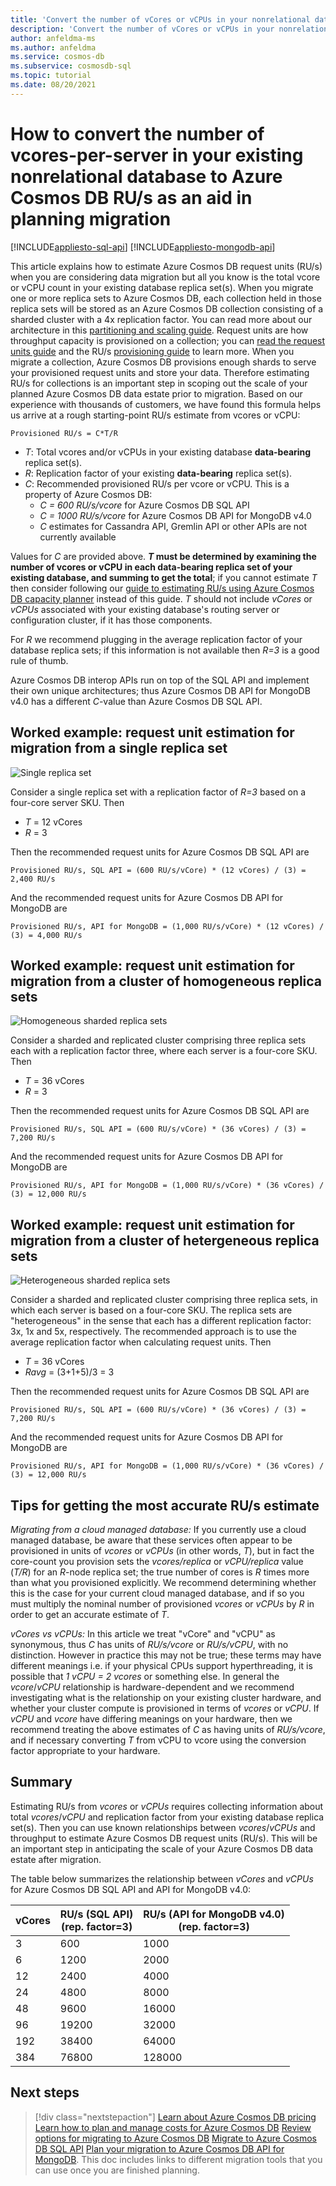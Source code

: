 ```yaml
---
title: 'Convert the number of vCores or vCPUs in your nonrelational database to Azure Cosmos DB RU/s'
description: 'Convert the number of vCores or vCPUs in your nonrelational database to Azure Cosmos DB RU/s'
author: anfeldma-ms
ms.author: anfeldma
ms.service: cosmos-db
ms.subservice: cosmosdb-sql
ms.topic: tutorial
ms.date: 08/20/2021
---
```

# How to convert the number of vcores-per-server in your existing nonrelational database to Azure Cosmos DB RU/s as an aid in planning migration
[!INCLUDE[appliesto-sql-api](includes/appliesto-sql-api.md)]
[!INCLUDE[appliesto-mongodb-api](includes/appliesto-mongodb-api.md)]

This article explains how to estimate Azure Cosmos DB request units (RU/s) when you are considering data migration but all you know is the total vcore or vCPU count in your existing database replica set(s). When you migrate one or more replica sets to Azure Cosmos DB, each collection held in those replica sets will be stored as an Azure Cosmos DB collection consisting of a sharded cluster with a 4x replication factor. You can read more about our architecture in this [partitioning and scaling guide](partitioning-overview.md). Request units are how throughput capacity is provisioned on a collection; you can [read the request units guide](request-units.md) and the RU/s [provisioning guide](set-throughput.md) to learn more. When you migrate a collection, Azure Cosmos DB provisions enough shards to serve your provisioned request units and store your data. Therefore estimating RU/s for collections is an important step in scoping out the scale of your planned Azure Cosmos DB data estate prior to migration. Based on our experience with thousands of customers, we have found this formula helps us arrive at a rough starting-point RU/s estimate from vcores or vCPU: 

`
Provisioned RU/s = C*T/R
`

* *T*: Total vcores and/or vCPUs in your existing database **data-bearing** replica set(s). 
* *R*: Replication factor of your existing **data-bearing** replica set(s). 
* *C*: Recommended provisioned RU/s per vcore or vCPU. This is a property of Azure Cosmos DB:
    * *C = 600 RU/s/vcore* for Azure Cosmos DB SQL API
    * *C = 1000 RU/s/vcore* for Azure Cosmos DB API for MongoDB v4.0
    * *C* estimates for Cassandra API, Gremlin API or other APIs are not currently available

Values for *C* are provided above. ***T* must be determined by examining the number of vcores or vCPU in each data-bearing replica set of your existing database, and summing to get the total**; if you cannot estimate *T* then consider following our [guide to estimating RU/s using Azure Cosmos DB capacity planner](estimate-ru-with-capacity-planner.md) instead of this guide. *T* should not include *vCores* or *vCPUs* associated with your existing database's routing server or configuration cluster, if it has those components. 

For *R* we recommend plugging in the average replication factor of your database replica sets; if this information is not available then *R=3* is a good rule of thumb. 

Azure Cosmos DB interop APIs run on top of the SQL API and implement their own unique architectures; thus Azure Cosmos DB API for MongoDB v4.0 has a different *C*-value than Azure Cosmos DB SQL API.

## Worked example: request unit estimation for migration from a single replica set

![Single replica set](media/tutorial-vcore-pricing/one_replica_set.png)

Consider a single replica set with a replication factor of *R=3* based on a four-core server SKU. Then
* *T* = 12 vCores
* *R* = 3

Then the recommended request units for Azure Cosmos DB SQL API are

`
Provisioned RU/s, SQL API = (600 RU/s/vCore) * (12 vCores) / (3) = 2,400 RU/s
`

And the recommended request units for Azure Cosmos DB API for MongoDB are

`
Provisioned RU/s, API for MongoDB = (1,000 RU/s/vCore) * (12 vCores) / (3) = 4,000 RU/s
`

## Worked example: request unit estimation for migration from a cluster of homogeneous replica sets

![Homogeneous sharded replica sets](media/tutorial-vcore-pricing/homogeneous_sharded_replica_sets.png)

Consider a sharded and replicated cluster comprising three replica sets each with a replication factor three, where each server is a four-core SKU. Then
* *T* = 36 vCores
* *R* = 3

Then the recommended request units for Azure Cosmos DB SQL API are

`
Provisioned RU/s, SQL API = (600 RU/s/vCore) * (36 vCores) / (3) = 7,200 RU/s
`

And the recommended request units for Azure Cosmos DB API for MongoDB are

`
Provisioned RU/s, API for MongoDB = (1,000 RU/s/vCore) * (36 vCores) / (3) = 12,000 RU/s
`

## Worked example: request unit estimation for migration from a cluster of hetergeneous replica sets

![Heterogeneous sharded replica sets](media/tutorial-vcore-pricing/heterogeneous_sharded_replica_sets.png)

Consider a sharded and replicated cluster comprising three replica sets, in which each server is based on a four-core SKU. The replica sets are "heterogeneous" in the sense that each has a different replication factor: 3x, 1x and 5x, respectively. The recommended approach is to use the average replication factor when calculating request units. Then
* *T* = 36 vCores
* *Ravg* = (3+1+5)/3 = 3

Then the recommended request units for Azure Cosmos DB SQL API are

`
Provisioned RU/s, SQL API = (600 RU/s/vCore) * (36 vCores) / (3) = 7,200 RU/s
`

And the recommended request units for Azure Cosmos DB API for MongoDB are

`
Provisioned RU/s, API for MongoDB = (1,000 RU/s/vCore) * (36 vCores) / (3) = 12,000 RU/s
`

## Tips for getting the most accurate RU/s estimate

*Migrating from a cloud managed database:* If you currently use a cloud managed database, be aware that these services often appear to be provisioned in units of *vcores* or *vCPUs* (in other words, *T*), but in fact the core-count you provision sets the *vcores/replica* or *vCPU/replica* value (*T/R*) for an *R*-node replica set; the true number of cores is *R* times more than what you provisioned explicitly. We recommend determining whether this is the case for your current cloud managed database, and if so you must multiply the nominal number of provisioned *vcores* or *vCPUs* by *R* in order to get an accurate estimate of *T*.

*vCores vs vCPUs:* In this article we treat "vCore" and "vCPU" as synonymous, thus *C* has units of *RU/s/vcore* or *RU/s/vCPU*, with no distinction. However in practice this may not be true; these terms may have different meanings i.e. if your physical CPUs support hyperthreading, it is possible that *1 vCPU = 2 vcores* or something else. In general the *vcore*/*vCPU* relationship is hardware-dependent and we recommend investigating what is the relationship on your existing cluster hardware, and whether your cluster compute is provisioned in terms of *vcores* or *vCPU*. If *vCPU* and *vcore* have differing meanings on your hardware, then we recommend treating the above estimates of *C* as having units of *RU/s/vcore*, and if necessary converting *T* from vCPU to vcore using the conversion factor appropriate to your hardware.

## Summary

Estimating RU/s from *vcores* or *vCPUs* requires collecting information about total *vcores*/*vCPU* and replication factor from your existing database replica set(s). Then you can use known relationships between *vcores*/*vCPUs* and throughput to estimate Azure Cosmos DB request units (RU/s). This will be an important step in anticipating the scale of your Azure Cosmos DB data estate after migration.

The table below summarizes the relationship between *vCores* and *vCPUs* for Azure Cosmos DB SQL API and API for MongoDB v4.0:


| vCores | RU/s (SQL API)<br> (rep. factor=3) | RU/s (API for MongoDB v4.0)<br> (rep. factor=3) |
|-------------|----------------|------------------|
| 3           | 600            |            1000  |
| 6           | 1200            |            2000  |
| 12           | 2400            |            4000  |
| 24           | 4800            |            8000  |
| 48           | 9600            |            16000  |
| 96           | 19200            |            32000  |
| 192           | 38400            |            64000  |
| 384           | 76800            |            128000  |

## Next steps

> [!div class="nextstepaction"]
> [Learn about Azure Cosmos DB pricing](https://azure.microsoft.com/pricing/details/cosmos-db/)
> [Learn how to plan and manage costs for Azure Cosmos DB](plan-manage-costs.md)
> [Review options for migrating to Azure Cosmos DB](cosmosdb-migrationchoices.md)
> [Migrate to Azure Cosmos DB SQL API](import-data.md)
> [Plan your migration to Azure Cosmos DB API for MongoDB](mongodb/pre-migration-steps.md). This doc includes links to different migration tools that you can use once you are finished planning.

[regions]: https://azure.microsoft.com/regions/